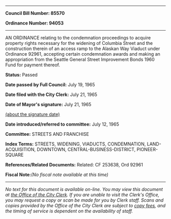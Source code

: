 

********

**Council Bill Number: 85570**
   
**Ordinance Number: 94053**
********

 AN ORDINANCE relating to the condemnation proceedings to acquire property rights necessary for the widening of Columbia Street and the construction therein of an access ramp to the Alaskan Way Viaduct under Ordinance 92961, accepting certain condemnation awards and making an appropriation from the Seattle General Street Improvement Bonds 1960 Fund for payment thereof.

**Status:** Passed
   
**Date passed by Full Council:** July 19, 1965
   
**Date filed with the City Clerk:** July 21, 1965
   
**Date of Mayor's signature:** July 21, 1965
   
[(about the signature date)](/~public/approvaldate.htm)
   
   
   
**Date introduced/referred to committee:** July 12, 1965
   
**Committee:** STREETS AND FRANCHISE
   
   
**Index Terms:** STREETS, WIDENING, VIADUCTS, CONDEMNATION, LAND-ACQUISITION, DOWNTOWN, CENTRAL-BUSINESS-DISTRICT, PIONEER-SQUARE

**References/Related Documents:** Related: CF 253638, Ord 92961

**Fiscal Note:**_(No fiscal note available at this time)_
********

_No text for this document is available on-line. You may view this document at [the Office of the City Clerk](http://www.seattle.gov/leg/clerk/contactUs.htm). If you are unable to visit the Clerk's Office, you may request a copy or scan be made for you by Clerk staff. Scans and copies provided by the Office of the City Clerk are subject to [copy fees](http://clerk.seattle.gov/~public/clerkfees.htm), and the timing of service is dependent on the availability of staff._

